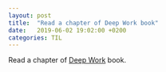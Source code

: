 ```yaml
---
layout: post
title:  "Read a chapter of Deep Work book"
date:   2019-06-02 19:02:00 +0200
categories: TIL
---
```

Read a chapter of [Deep Work](https://www.amazon.de/Deep-Work-Focused-Success-Distracted/dp/0349411905/ref=sr_1_1?keywords=deep+work+book&qid=1558333003&s=gateway&sr=8-1) book.
